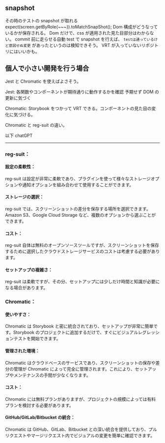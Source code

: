 ## snapshot

その時のテストの snapshot が取れる
expect(screen.getByRole{~~~}).toMatchSnapShot();
Dom 構成がどうなっているかが保存される。
Dom だけで、css が適用された見た目部分はわからない。
commit 前に走らせる自動 test で snapshot を行えば、
`testは通っているけど意図せぬ変更` があったというのは検知できそう。
VRT が入っていないリポジトリにはいいかも。

## 個人で小さい開発を行う場合

Jest と Chromatic を使えばよさそう。

Jest:
各関数やコンポーネントが期待通りに動作するかを確認
予期せず DOM の更新に気づく

Chromatic:
Storybook をつかって VRT できる。コンポーネントの見た目の変化に気づける。

Chromatic と reg-suit の違い。

以下 chatGPT

---

### reg-suit：

#### 設定の柔軟性：

reg-suit は設定が非常に柔軟であり、プラグインを使って様々なストレージオプションや通知オプションを組み合わせて使用することができます。

#### ストレージの選択：

reg-suit では、スクリーンショットの差分を保存する場所を選択できます。Amazon S3、Google Cloud Storage など、複数のオプションから選ぶことができます。

#### コスト：

reg-suit 自体は無料のオープンソースツールですが、スクリーンショットを保存するために選択したクラウドストレージサービスのコストは考慮する必要があります。

#### セットアップの複雑さ：

reg-suit は柔軟ですが、その分、セットアップには少しだけ時間と知識が必要になる場合があります。

### Chromatic：

#### 使いやすさ：

Chromatic は Storybook と密に統合されており、セットアップが非常に簡単です。Storybook のプロジェクトに追加するだけで、すぐにビジュアルレグレッションテストを開始できます。

#### 管理された環境：

Chromatic はクラウドベースのサービスであり、スクリーンショットの保存や差分の管理が Chromatic によって完全に管理されます。これにより、セットアップやメンテナンスの手間が少なくなります。

#### コスト：

Chromatic には無料プランがありますが、プロジェクトの規模によっては有料プランを検討する必要があります。

#### GitHub/GitLab/Bitbucket の統合：

Chromatic は GitHub、GitLab、Bitbucket との深い統合を提供しており、プルリクエストやマージリクエスト内でビジュアルの変更を簡単に確認できます。
